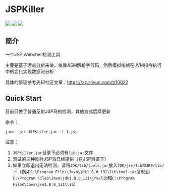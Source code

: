# JSPKiller

![](https://img.shields.io/badge/build-passing-brightgreen)
![](https://img.shields.io/badge/ASM-9.2-blue)
![](https://img.shields.io/badge/Java-8-red)

## 简介

一个JSP Webshell检测工具

主要是基于污点分析来做，依靠ASM解析字节码，然后模拟栈帧在JVM指令执行中的变化实现数据流分析

具体的原理参考先知社区文章：https://xz.aliyun.com/t/10622

## Quick Start

目前只做了普通反射JSP马的检测，其他方式后续更新

命令：

`java -jar JSPKiller.jar -f 1.jsp`

注意：
1. `JSPKiller.jar`目录下必须有`lib.jar`文件
2. 测试的三种反射JSP马已经提供（在JSP目录下）
3. 如果立即退出无法检测，请将`JDK/lib/tools.jar`放入`JDK/jre/lib和JRE/lib/`下（例如`C:\Program Files\Java\jdk1.8.0_131\lib\tool.jar`复制到`C:\Program Files\Java\jdk1.8.0_131\jre\lib`和`C:\Program Files\Java\jre1.8.0_131\lib`）
